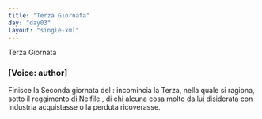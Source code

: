 ```yaml
---
title: "Terza Giornata"
day: "day03"
layout: "single-xml"
---
```

<html>
 <head>
 </head>
 <body>
  <div1 id="day03" ruler="neifile" type="Day">
   <head>
    Terza Giornata
   </head>
   <argument>
    <p>
     <h3>
      [Voice: author]
     </h3>
    </p>
    <p>
     <milestone id="p03990001"/>
     Finisce la Seconda giornata del
     <title>
      Decameron
     </title>
     : incomincia la Terza, nella quale si ragiona, sotto il reggimento di
     <name persref="neifile" type="person">
      Neifile
     </name>
     , di chi alcuna cosa molto da lui disiderata con industria acquistasse o la perduta ricoverasse.
    </p>
   </argument>
   <!--Introduzione-->
   <!--Novella Prima-->
   <!--Novella Seconda-->
   <!--Novella Terza-->
   <!--Novella Quarta-->
   <!--Novella Quinta-->
   <!--Novella Sesta-->
   <!--Novella Settima-->
   <!--Novella Ottava-->
   <!--Novella Nona-->
   <!--Novella Decima-->
   <!--Conclusione-->
  </div1>
 </body>
</html>